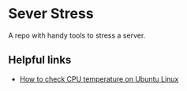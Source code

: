 # Sever Stress

A repo with handy tools to stress a server.



## Helpful links

- [How to check CPU temperature on Ubuntu Linux](https://www.cyberciti.biz/faq/how-to-check-cpu-temperature-on-ubuntu-linux/#:~:text=Procedure%20for%20monitoring%20CPU%20and,Open%20the%20terminal%20application.&text=Run%20hddtemp%20command%20to%20see,CPU%20temperature%20in%20Ubuntu%20Linux.)